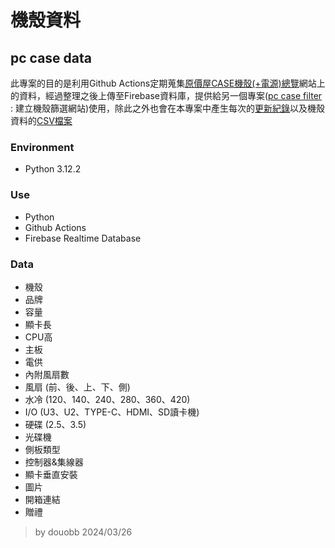 # 機殼資料
## pc case data

此專案的目的是利用Github Actions定期蒐集[原價屋CASE機殼(+電源)總覽](https://www.coolpc.com.tw/eachview.php?IGrp=14)網站上的資料，經過整理之後上傳至Firebase資料庫，提供給另一個專案([pc case filter](https://github.com/douobb/pc_case_filter) : 建立機殼篩選網站)使用，除此之外也會在本專案中產生每次的[更新紀錄](https://github.com/douobb/pc_case_data/blob/main/log.txt)以及機殼資料的[CSV檔案](https://github.com/douobb/pc_case_data/blob/main/pc_case.csv)

### Environment
- Python 3.12.2

### Use
- Python
- Github Actions
- Firebase Realtime Database

### Data
- 機殼
- 品牌
- 容量
- 顯卡長
- CPU高
- 主板
- 電供
- 內附風扇數
- 風扇 (前、後、上、下、側)
- 水冷 (120、140、240、280、360、420)
- I/O (U3、U2、TYPE-C、HDMI、SD讀卡機)
- 硬碟 (2.5、3.5)
- 光碟機
- 側板類型
- 控制器&集線器
- 顯卡垂直安裝
- 圖片
- 開箱連結
- 贈禮  

> by douobb 2024/03/26
